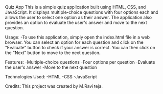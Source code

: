 Quiz App
This is a simple quiz application built using HTML, CSS, and JavaScript. It displays multiple-choice questions with four options each and allows the user to select one option as their answer. The application also provides an option to evaluate the user's answer and move to the next question.

Usage:
-To use this application, simply open the index.html file in a web browser. You can select an option for each question and click on the "Evaluate" button to check if your answer is correct. You can then click on the "Next" button to move to the next question.

Features:
-Multiple-choice questions
-Four options per question
-Evaluate the user's answer
-Move to the next question

Technologies Used:
-HTML
-CSS
-JavaScript

Credits:
This project was created by M.Ravi teja.
